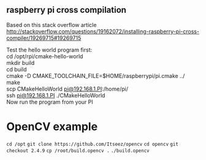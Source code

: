 raspberry pi cross compilation
------------------------------

Based on this stack overflow article  
http://stackoverflow.com/questions/19162072/installing-raspberry-pi-cross-compiler/19269715#19269715  

Test the hello world program first:  
cd /opt/rpi/cmake-hello-world  
mkdir build  
cd build  
cmake -D CMAKE_TOOLCHAIN_FILE=$HOME/raspberrypi/pi.cmake ../  
make  
scp CMakeHelloWorld pi@192.168.1.PI:/home/pi/  
ssh pi@192.168.1.PI ./CMakeHelloWorld  
Now run the program from your PI  


OpenCV example  
==============

`cd /opt`
`git clone https://github.com/Itseez/opencv`
`cd opencv`
`git checkout 2.4.9`
`cp /root/build.opencv .`
`./build.opencv`
